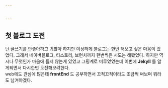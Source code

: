 ```yaml
---


---
```


<h2 id="첫-블로그-도전">첫 블로그 도전</h2>
<p>난 글쓰기를 안좋아하고 귀찮아 하지만 이상하게 블로그는 한번 해보고 싶은 마음이 컸었다. 그래서 네이버블로그, 티스토리, 브런치까지 한번씩은 시도는 해봤었다. 하지만 역시나 무엇인가 마음에 들지 않는게 있었고 그핑계로 미루었었는데 이번에  <strong>Jekyll</strong> 를 알게되면서 다시한번 도전해보려한다.<br>
web에도 관심에 많은데 <strong>frontEnd</strong> 도 공부하면서 끄적끄적이라도 조금씩 써보며 뭐라도 남겨야겠다.</p>

